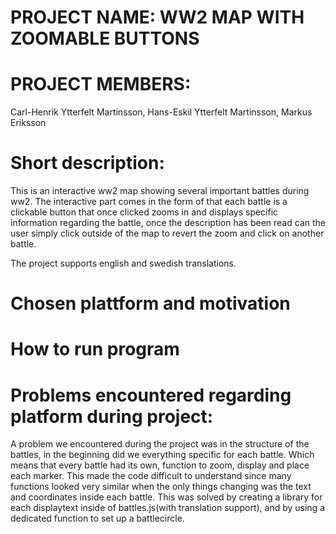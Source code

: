 # PROJECT NAME: WW2 MAP WITH ZOOMABLE BUTTONS

# PROJECT MEMBERS:
Carl-Henrik Ytterfelt Martinsson, Hans-Eskil Ytterfelt Martinsson, Markus Eriksson
# Short description:
This is an interactive ww2 map showing several important battles during ww2. The interactive part comes in the form of that each battle is a clickable button that once clicked zooms in and displays specific information regarding the battle, once the description has been read can the user simply click outside of the map to revert the zoom and click on another battle.

The project supports english and swedish translations.
# Chosen plattform and motivation

# How to run program

# Problems encountered regarding platform during project:
A problem we encountered during the project was in the structure of the battles, in the beginning did we everything specific for each battle. Which means that every battle had its own, function to zoom, display and place each marker. This made the code difficult to understand since many functions looked very similar when the only things changing was the text and coordinates inside each battle. This was solved by creating a library for each displaytext inside of battles.js(with translation support), and by using a dedicated function to set up a battlecircle.


